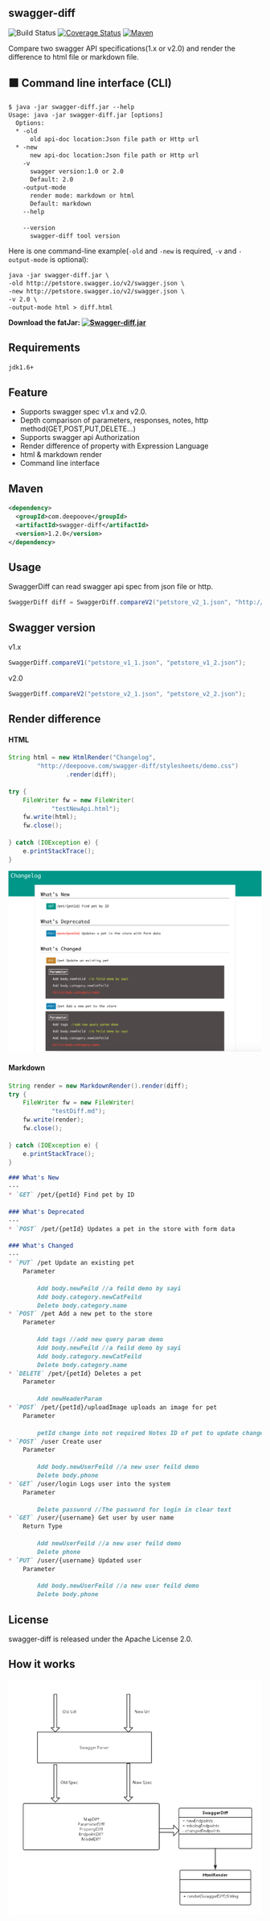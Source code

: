 ## swagger-diff

![Build Status](https://travis-ci.org/Sayi/swagger-diff.svg?branch=master) [![Coverage Status](https://coveralls.io/repos/github/Sayi/swagger-diff/badge.svg)](https://coveralls.io/github/Sayi/swagger-diff) [![Maven](https://maven-badges.herokuapp.com/maven-central/com.deepoove/swagger-diff/badge.svg?style=plastic)](https://maven-badges.herokuapp.com/maven-central/com.deepoove/swagger-diff)

Compare two swagger API specifications(1.x or v2.0) and render the difference to html file or markdown file.

## :black_large_square: Command line interface (CLI) 

```shell
$ java -jar swagger-diff.jar --help
Usage: java -jar swagger-diff.jar [options]
  Options:
  * -old
      old api-doc location:Json file path or Http url
  * -new
      new api-doc location:Json file path or Http url
    -v
      swagger version:1.0 or 2.0
      Default: 2.0
    -output-mode
      render mode: markdown or html
      Default: markdown
    --help

    --version
      swagger-diff tool version
```
Here is one command-line example(`-old` and `-new` is required, `-v` and `-output-mode` is optional):
```shell
java -jar swagger-diff.jar \
-old http://petstore.swagger.io/v2/swagger.json \
-new http://petstore.swagger.io/v2/swagger.json \
-v 2.0 \
-output-mode html > diff.html
```
**Download the fatJar: [![Swagger-diff.jar](https://img.shields.io/badge/swagger--diff.jar-download-blue.svg)](https://github.com/Sayi/swagger-diff/releases)**

## Requirements
`jdk1.6+`

## Feature
* Supports swagger spec v1.x and v2.0.
* Depth comparison of parameters, responses, notes, http method(GET,POST,PUT,DELETE...)
* Supports swagger api Authorization
* Render difference of property with Expression Language
* html & markdown render
* Command line interface

## Maven

```xml
<dependency>
  <groupId>com.deepoove</groupId>
  <artifactId>swagger-diff</artifactId>
  <version>1.2.0</version>
</dependency>
```

## Usage
SwaggerDiff can read swagger api spec from json file or http.
```java
SwaggerDiff diff = SwaggerDiff.compareV2("petstore_v2_1.json", "http://petstore.swagger.io/v2/swagger.json");
```
## Swagger version
v1.x
```java
SwaggerDiff.compareV1("petstore_v1_1.json", "petstore_v1_2.json");
```

v2.0
```java
SwaggerDiff.compareV2("petstore_v2_1.json", "petstore_v2_2.json");
```

## Render difference
#### HTML
```java
String html = new HtmlRender("Changelog",
        "http://deepoove.com/swagger-diff/stylesheets/demo.css")
                .render(diff);

try {
    FileWriter fw = new FileWriter(
            "testNewApi.html");
    fw.write(html);
    fw.close();

} catch (IOException e) {
    e.printStackTrace();
}
```
![image](./changelog.png)

#### Markdown
```java
String render = new MarkdownRender().render(diff);
try {
    FileWriter fw = new FileWriter(
            "testDiff.md");
    fw.write(render);
    fw.close();
    
} catch (IOException e) {
    e.printStackTrace();
}
```
```markdown
### What's New
---
* `GET` /pet/{petId} Find pet by ID

### What's Deprecated
---
* `POST` /pet/{petId} Updates a pet in the store with form data

### What's Changed
---
* `PUT` /pet Update an existing pet  
    Parameter

        Add body.newFeild //a feild demo by sayi
        Add body.category.newCatFeild
        Delete body.category.name
* `POST` /pet Add a new pet to the store  
    Parameter

        Add tags //add new query param demo
        Add body.newFeild //a feild demo by sayi
        Add body.category.newCatFeild
        Delete body.category.name
* `DELETE` /pet/{petId} Deletes a pet  
    Parameter

        Add newHeaderParam
* `POST` /pet/{petId}/uploadImage uploads an image for pet  
    Parameter

        petId change into not required Notes ID of pet to update change into ID of pet to update, default false
* `POST` /user Create user  
    Parameter

        Add body.newUserFeild //a new user feild demo
        Delete body.phone
* `GET` /user/login Logs user into the system  
    Parameter

        Delete password //The password for login in clear text
* `GET` /user/{username} Get user by user name  
    Return Type

        Add newUserFeild //a new user feild demo
        Delete phone
* `PUT` /user/{username} Updated user  
    Parameter

        Add body.newUserFeild //a new user feild demo
        Delete body.phone

```

## License
swagger-diff is released under the Apache License 2.0.

## How it works
![image](./swagger-diff.png)




